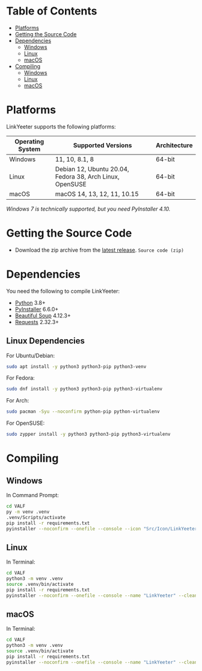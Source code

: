 # Table of Contents

- [Platforms](#platforms)
- [Getting the Source Code](#getting-the-source-code)
- [Dependencies](#dependencies)
  - [Windows](#dependencies)
  - [Linux](#linux-dependencies)
  - [macOS](#dependencies)
- [Compiling](#compiling)
  - [Windows](#windows-details)
  - [Linux](#linux-details)
  - [macOS](#macos-details)

# Platforms

LinkYeeter supports the following platforms:

| Operating System | Supported Versions                                       | Architecture |
|------------------|----------------------------------------------------------|--------------|
| Windows          | 11, 10, 8.1, 8                                           | 64-bit       |
| Linux            | Debian 12, Ubuntu 20.04, Fedora 38, Arch Linux, OpenSUSE | 64-bit       |
| macOS            | macOS 14, 13, 12, 11, 10.15                              | 64-bit       |

_Windows 7 is technically supported, but you need PyInstaller 4.10._

# Getting the Source Code

- Download the zip archive from the [latest release](https://github.com/VermeilChan/LinkYeeter/releases/latest). `Source code
(zip)`

# Dependencies

You need the following to compile LinkYeeter:

- [Python](https://www.python.org/) 3.8+
- [PyInstaller](https://www.pyinstaller.org/) 6.6.0+
- [Beautiful Soup](https://pypi.org/project/beautifulsoup4/) 4.12.3+
- [Requests](https://pypi.org/project/requests/) 2.32.3+

## Linux Dependencies

For Ubuntu/Debian:
```sh
sudo apt install -y python3 python3-pip python3-venv
```
For Fedora:
```sh
sudo dnf install -y python3 python3-pip python3-virtualenv
```
For Arch:
```sh
sudo pacman -Syu --noconfirm python-pip python-virtualenv
```
For OpenSUSE:
```sh
sudo zypper install -y python3 python3-pip python3-virtualenv
```

# Compiling

## Windows

In Command Prompt:
```sh
cd VALF
py -m venv .venv
.venv/Scripts/activate
pip install -r requirements.txt
pyinstaller --noconfirm --onefile --console --icon "Src/Icon/LinkYeeter.ico" --name "LinkYeeter" --clean --optimize "2" --version-file "version.txt" --add-data "Src/get_addons.py;."  "Src/cli.py"
```

## Linux

In Terminal:
```sh
cd VALF
python3 -m venv .venv
source .venv/bin/activate
pip install -r requirements.txt
pyinstaller --noconfirm --onefile --console --name "LinkYeeter" --clean --optimize "2" --strip --add-data "Src/get_addons.py:."  "Src/cli.py"
```

## macOS

In Terminal:
```sh
cd VALF
python3 -m venv .venv
source .venv/bin/activate
pip install -r requirements.txt
pyinstaller --noconfirm --onefile --console --name "LinkYeeter" --clean --optimize "2" --strip --add-data "Src/get_addons.py:."  "Src/cli.py"
```